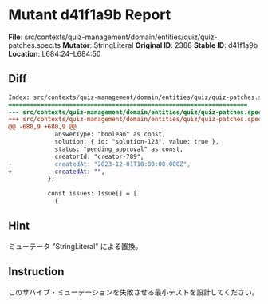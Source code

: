 # Mutant d41f1a9b Report

**File**: src/contexts/quiz-management/domain/entities/quiz/quiz-patches.spec.ts
**Mutator**: StringLiteral
**Original ID**: 2388
**Stable ID**: d41f1a9b
**Location**: L684:24–L684:50

## Diff

```diff
Index: src/contexts/quiz-management/domain/entities/quiz/quiz-patches.spec.ts
===================================================================
--- src/contexts/quiz-management/domain/entities/quiz/quiz-patches.spec.ts	original
+++ src/contexts/quiz-management/domain/entities/quiz/quiz-patches.spec.ts	mutated #2388
@@ -680,9 +680,9 @@
             answerType: "boolean" as const,
             solution: { id: "solution-123", value: true },
             status: "pending_approval" as const,
             creatorId: "creator-789",
-            createdAt: "2023-12-01T10:00:00.000Z",
+            createdAt: "",
           };
 
           const issues: Issue[] = [
             {
```

## Hint

ミューテータ "StringLiteral" による置換。

## Instruction

このサバイブ・ミューテーションを失敗させる最小テストを設計してください。
